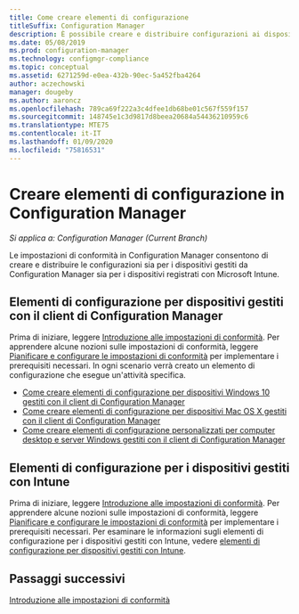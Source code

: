 ```yaml
---
title: Come creare elementi di configurazione
titleSuffix: Configuration Manager
description: È possibile creare e distribuire configurazioni ai dispositivi gestiti da Configuration Manager e registrati in Microsoft Intune.
ms.date: 05/08/2019
ms.prod: configuration-manager
ms.technology: configmgr-compliance
ms.topic: conceptual
ms.assetid: 6271259d-e0ea-432b-90ec-5a452fba4264
author: aczechowski
manager: dougeby
ms.author: aaroncz
ms.openlocfilehash: 789ca69f222a3c4dfee1db68be01c567f559f157
ms.sourcegitcommit: 148745e1c3d9817d8beea20684a54436210959c6
ms.translationtype: MTE75
ms.contentlocale: it-IT
ms.lasthandoff: 01/09/2020
ms.locfileid: "75816531"
---
```

# <a name="create-configuration-items-in-configuration-manager"></a>Creare elementi di configurazione in Configuration Manager

*Si applica a: Configuration Manager (Current Branch)*

Le impostazioni di conformità in Configuration Manager consentono di creare e distribuire le configurazioni sia per i dispositivi gestiti da Configuration Manager sia per i dispositivi registrati con Microsoft Intune.

## <a name="configuration-items-for-devices-managed-with-the-configuration-manager-client"></a>Elementi di configurazione per dispositivi gestiti con il client di Configuration Manager

Prima di iniziare, leggere [Introduzione alle impostazioni di conformità](../../compliance/get-started/get-started-with-compliance-settings.md). Per apprendere alcune nozioni sulle impostazioni di conformità, leggere [Pianificare e configurare le impostazioni di conformità](../../compliance/plan-design/plan-for-and-configure-compliance-settings.md) per implementare i prerequisiti necessari. In ogni scenario verrà creato un elemento di configurazione che esegue un'attività specifica.

- [Come creare elementi di configurazione per dispositivi Windows 10 gestiti con il client di Configuration Manager](../../compliance/deploy-use/create-configuration-items-for-windows-10-devices-managed-with-the-client.md)
- [Come creare elementi di configurazione per dispositivi Mac OS X gestiti con il client di Configuration Manager](../../compliance/deploy-use/create-configuration-items-for-mac-os-x-devices-managed-with-the-client.md)
- [Come creare elementi di configurazione personalizzati per computer desktop e server Windows gestiti con il client di Configuration Manager](../../compliance/deploy-use/create-custom-configuration-items-for-windows-desktop-and-server-computers-managed-with-the-client.md)

## <a name="configuration-items-for-devices-managed-with-intune"></a>Elementi di configurazione per i dispositivi gestiti con Intune

Prima di iniziare, leggere [Introduzione alle impostazioni di conformità](../../compliance/get-started/get-started-with-compliance-settings.md). Per apprendere alcune nozioni sulle impostazioni di conformità, leggere [Pianificare e configurare le impostazioni di conformità](../../compliance/plan-design/plan-for-and-configure-compliance-settings.md) per implementare i prerequisiti necessari. Per esaminare le informazioni sugli elementi di configurazione per i dispositivi gestiti con Intune, vedere [elementi di configurazione per dispositivi gestiti con Intune](../../compliance/deploy-use/configuration-items-for-devices-managed-without-the-client.md).

## <a name="next-steps"></a>Passaggi successivi

[Introduzione alle impostazioni di conformità](../../compliance/get-started/get-started-with-compliance-settings.md)
